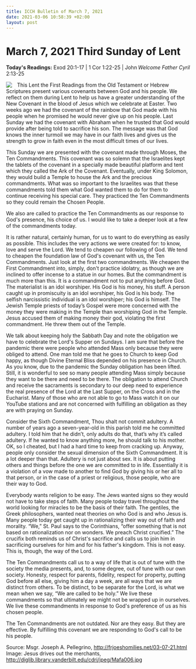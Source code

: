 ```yaml
---
title: ICCH Bulletin of March 7, 2021
date: 2021-03-06 10:58:39 +02:00
layout: post
---
```


# March 7, 2021 Third Sunday of Lent
<span style="float: right"><em>Welcome Father Cyril</em></span>
**Today's Readings:** Exod 20:1-17 | 1 Cor 1:22-25 | John 2:13-25


<img style="float: left; margin-right: 1em;" src="http://diglib.library.vanderbilt.edu/cdri/jpeg/Mafa006.jpg">

This Lent the First Readings from the Old Testament or Hebrew Scriptures present various covenants between God and his people. We reflect on them during Lent to help us have a greater understanding of the New Covenant in the blood of Jesus which we celebrate at Easter. Two weeks ago we had the covenant of the rainbow that God made with his people when he promised he would never give up on his people. Last Sunday we had the covenant with Abraham when he trusted that God would provide after being told to sacrifice his son. The message was that God knows the inner turmoil we may have in our faith lives and gives us the strength to grow in faith even in the most difficult times of our lives.

This Sunday we are presented with the covenant made through Moses, the Ten Commandments. This covenant was so solemn that the Israelites kept the tablets of the covenant in a specially made beautiful platform and tent which they called the Ark of the Covenant. Eventually, under King Solomon, they would build a Temple to house the Ark and the precious commandments. What was so important to the Israelites was that these commandments told them what God wanted them to do for them to continue receiving his special care. They practiced the Ten Commandments so they could remain the Chosen People.

We also are called to practice the Ten Commandments as our response to God's presence, his choice of us. I would like to take a deeper look at a few of the commandments today.

It is rather natural, certainly human, for us to want to do everything as easily as possible. This includes the very actions we were created for: to know, love and serve the Lord. We tend to cheapen our following of God. We tend to cheapen the foundation law of God's covenant with us, the Ten Commandments. Just look at the first two commandments. We cheapen the First Commandment into, simply, don't practice idolatry, as though we are inclined to offer incense to a statue in our homes. But the commandment is much more than this. It is a commandment not to put anything before God. The materialist is an idol worshiper. His God is his money, his stuff. A person caught up in promiscuity is an idol worshiper, his God is his body. The selfish narcissistic individual is an idol worshiper; his God is himself. The Jewish Temple priests of today’s Gospel were more concerned with the money they were making in the Temple than worshiping God in the Temple. Jesus accused them of making money their god, violating the first commandment. He threw them out of the Temple.

We talk about keeping holy the Sabbath Day and note the obligation we have to celebrate the Lord's Supper on Sundays. I am sure that before the pandemic there were people who attended Mass only because they were obliged to attend. One man told me that he goes to Church to keep God happy, as though Divine Eternal Bliss depended on his presence in Church. As you know, due to the pandemic the Sunday obligation has been lifted. Still, it is wonderful to see so many people attending Mass simply because they want to be there and need to be there. The obligation to attend Church and receive the sacraments is secondary to our deep need to experience the real presence of the Lord at the Last Supper, on the Cross and in the Eucharist. Many of those who are not able to go to Mass watch it on our YouTube stations and are not concerned with fulfilling an obligation as they are with praying on Sunday.

Consider the Sixth Commandment, Thou shalt not commit adultery. A number of years ago a seven-year-old in this parish told me he committed adultery. I told him that he didn’t, only adults do that, that’s why it’s called adultery. If he wanted to know anything more, he should talk to his mother. OK, so I cheated, but I had a hard time to keep from cracking up. Anyway, people only consider the sexual dimension of the Sixth Commandment. It is a lot deeper than that. Adultery is not just about sex. It is about putting others and things before the one we are committed to in life. Essentially it is a violation of a vow made to another to find God by giving his or her all to that person, or in the case of a priest or religious, those people, who are their way to God.

Everybody wants religion to be easy. The Jews wanted signs so they would not have to take steps of faith. Many people today travel throughout the world looking for miracles to be the basis of their faith. The gentiles, the Greek philosophers, wanted neat theories on who God is and who Jesus is. Many people today get caught up in rationalizing their way out of faith and morality. “We,” St. Paul says to the Corinthians, “offer something that is not based on rationalization nor on wonders. We preach Christ crucified.” The crucifix both reminds us of Christ's sacrifice and calls us to join him in sacrificing ourselves for him and for his father's kingdom. This is not easy. This is, though, the way of the Lord.

The Ten Commandments call us to a way of life that is out of tune with the society the media presents, and, to some degree, out of tune with our own society. Honesty, respect for parents, fidelity, respect for property, putting God before all else, giving him a day a week, are all ways that we are distinct from others. To be distinct, to be separate for the Lord, is what we mean when we say, “We are called to be holy.” We live these commandments so that ultimately we might not be wrapped up in ourselves. We live these commandments in response to God's preference of us as his chosen people.

The Ten Commandments are not outdated. Nor are they easy. But they are effective. By fulfilling this covenant we are responding to God's call to be his people.

Source: Msgr. Joseph A. Pellegrino, http://frjoeshomilies.net/03-07-21.html
Image: Jesus drives out the merchants, http://diglib.library.vanderbilt.edu/cdri/jpeg/Mafa006.jpg





